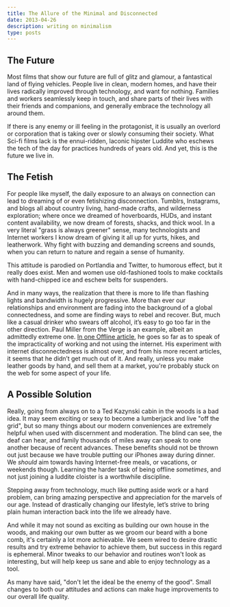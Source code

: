 ```yaml
---
title: The Allure of the Minimal and Disconnected
date: 2013-04-26
description: writing on minimalism
type: posts
---
```



## The Future

Most films that show our future are full of glitz and glamour, a fantastical land of flying vehicles. People live in clean, modern homes, and have their lives radically improved through technology, and want for nothing. Families and workers seamlessly keep in touch, and share parts of their lives with their friends and companions, and generally embrace the technology all around them.

If there is any enemy or ill feeling in the protagonist, it is usually an overlord or corporation that is taking over or slowly consuming their society. What Sci-fi films lack is the ennui-ridden, laconic hipster Luddite who eschews the tech of the day for practices hundreds of years old. And yet, this is the future we live in.

## The Fetish

For people like myself, the daily exposure to an always on connection can lead to dreaming of or even fetishizing disconnection. Tumblrs, Instagrams, and blogs all about country living, hand-made crafts, and wilderness exploration; where once we dreamed of hoverboards, HUDs, and instant content availability, we now dream of forests, shacks, and thick wool. In a very literal "grass is always greener" sense, many technologists and Internet workers I know dream of giving it all up for yurts, hikes, and leatherwork. Why fight with buzzing and demanding screens and sounds, when you can return to nature and regain a sense of humanity.

This attitude is parodied on Portlandia and Twitter, to humorous effect, but it really does exist. Men and women use old-fashioned tools to make cocktails with hand-chipped ice and eschew belts for suspenders.

And in many ways, the realization that there is more to life than flashing lights and bandwidth is hugely progressive. More than ever our relationships and environment are fading into the background of a global connectedness, and some are finding ways to rebel and recover. But, much like a casual drinker who swears off alcohol, it’s easy to go too far in the other direction. Paul Miller from the Verge is an example, albeit an admittedly extreme one. [In one Offline article](http://www.theverge.com/2012/8/13/3231386/offline-hows-it-going-paul-miller/in/2771566), he goes so far as to speak of the impracticality of working and not using the internet. His experiment with internet disconnectedness is almost over, and from his more recent articles, it seems that he didn’t get much out of it. And really, unless you make leather goods by hand, and sell them at a market, you're probably stuck on the web for some aspect of your life.

## A Possible Solution

Really, going from always on to a Ted Kazynski cabin in the woods is a bad idea. It may seem exciting or sexy to become a lumberjack and live "off the grid", but so many things about our modern conveniences are extremely helpful when used with discernment and moderation. The blind can see, the deaf can hear, and family thousands of miles away can speak to one another because of recent advances. These benefits should not be thrown out just because we have trouble putting our iPhones away during dinner. We *should* aim towards having Internet-free meals, or vacations, or weekends though. Learning the harder task of being offline *sometimes*, and not just joining a luddite cloister is a worthwhile discipline.

Stepping away from technology, much like putting aside work or a hard problem, can bring amazing perspective and appreciation for the marvels of our age. Instead of drastically changing our lifestyle, let’s strive to bring plain human interaction back into the life we already have.

And while it may not sound as exciting as building our own house in the woods, and making our own butter as we groom our beard with a bone comb, it's certainly a lot more achievable. We seem wired to desire drastic results and try extreme behavior to achieve them, but success in this regard is ephemeral. Minor tweaks to our behavior and routines won't look as interesting, but will help keep us sane and able to enjoy technology as a tool.

As many have said, "don't let the ideal be the enemy of the good". Small changes to both our attitudes and actions can make huge improvements to our overall life quality.
